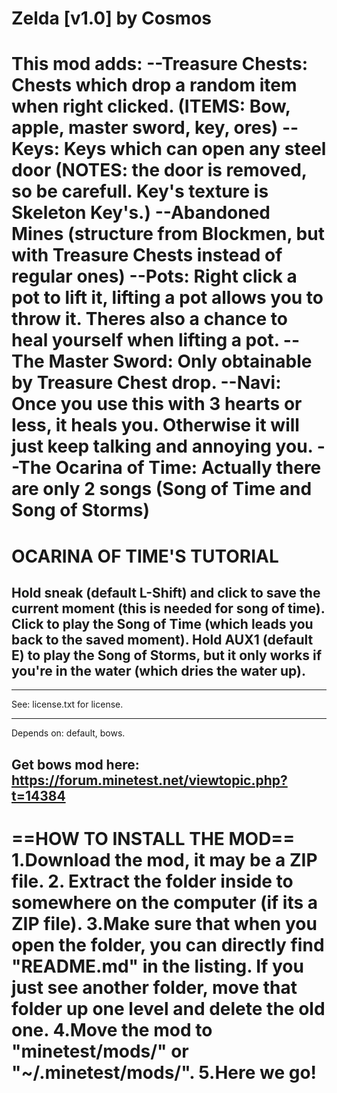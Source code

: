 Zelda [v1.0] by Cosmos
==========================
This mod adds:
--Treasure Chests: Chests which drop a random item when right clicked. (ITEMS: Bow, apple, master sword, key, ores)
--Keys: Keys which can open any steel door (NOTES: the door is removed, so be carefull. Key's texture is Skeleton Key's.)
--Abandoned Mines (structure from Blockmen, but with Treasure Chests instead of regular ones)
--Pots: Right click a pot to lift it, lifting a pot allows you to throw it. Theres also a chance to heal yourself when lifting a pot.
--The Master Sword: Only obtainable by Treasure Chest drop.
--Navi: Once you use this with 3 hearts or less, it heals you. Otherwise it will just keep talking and annoying you.
--The Ocarina of Time: Actually there are only 2 songs (Song of Time and Song of Storms)
===========================
OCARINA OF TIME'S TUTORIAL
===========================
Hold sneak (default L-Shift) and click to save the current moment (this is needed for song of time).
Click to play the Song of Time (which leads you back to the saved moment).
Hold AUX1 (default E) to play the Song of Storms, but it only works if you're in the water (which dries the water up).
---------------------------

---------------------------------------------
See: license.txt for license.

---------------------------------------------
Depends on: default, bows.

Get bows mod here: https://forum.minetest.net/viewtopic.php?t=14384
---------------------------------------------

==HOW TO INSTALL THE MOD==
1.Download the mod, it may be a ZIP file.
2. Extract the folder inside to somewhere on the computer (if its a ZIP file).
3.Make sure that when you open the folder, you can directly find "README.md" in the listing. If you just see another folder, move that folder up one level and delete the old one.
4.Move the mod to "minetest/mods/" or "~/.minetest/mods/".
5.Here we go!
============================
